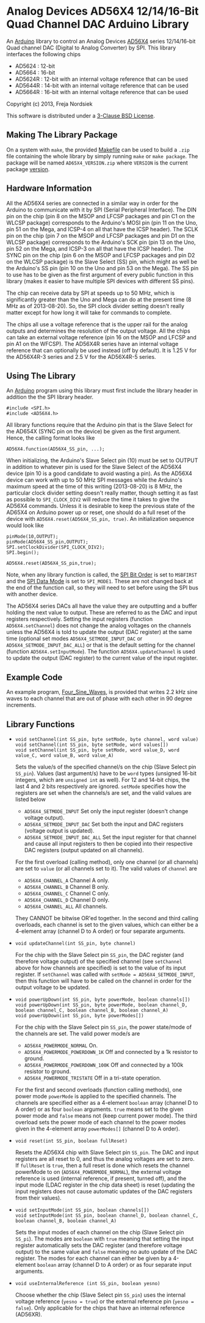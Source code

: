 Analog Devices AD56X4 12/14/16-Bit Quad Channel DAC Arduino Library
===================================================================

An [Arduino](http://arduino.cc) library to control an Analog Devices [AD56X4](http://www.analog.com/en/digital-to-analog-converters/da-converters/ad5624r/products/product.html?doc=AD5624R_5644R_5664R.PDF) series 12/14/16-bit Quad channel DAC (Digital to Analog Converter) by SPI. This library interfaces the following chips

* AD5624  : 12-bit
* AD5664  : 16-bit
* AD5624R : 12-bit with an internal voltage reference that can be used
* AD5644R : 14-bit with an internal voltage reference that can be used
* AD5664R : 16-bit with an internal voltage reference that can be used


Copyright (c) 2013, Freja Nordsiek

This software is distributed under a [3-Clause BSD License](./LICENSE.txt).



Making The Library Package
--------------------------

On a system with `make`, the provided [Makefile](./Makefile) can be used to build a `.zip` file containing the whole library by simply running `make` or `make package`. The package will be named `AD65X4_VERSION.zip` where `VERSION` is the current package [version](./VERSION.txt).



Hardware Information
--------------------

All the AD56X4 series are connected in a similar way in order for the Arduino to communicate with it by SPI (Serial Peripheral Interface). The DIN pin on the chip (pin 8 on the MSOP and LFCSP packages and pin C1 on the WLCSP package) corresponds to the Arduino's MOSI pin (pin 11 on the Uno, pin 51 on the Mega, and ICSP-4 on all that have the ICSP header). The SCLK pin on the chip (pin 7 on the MSOP and LFCSP packages and pin D1 on the WLCSP package) corresponds to the Arduino's SCK pin (pin 13 on the Uno, pin 52 on the Mega, and ICSP-3 on all that have the ICSP header). The SYNC pin on the chip (pin 6 on the MSOP and LFCSP packages and pin D2 on the WLCSP package) is the Slave Select (SS) pin, which might as well be the Arduino's SS pin (pin 10 on the Uno and pin 53 on the Mega). The SS pin to use has to be given as the first argument of every public function in this library (makes it easier to have multiple SPI devices with different SS pins).

The chip can receive data by SPI at speeds up to 50 MHz, which is significantly greater than the Uno and Mega can do at the present time (8 MHz as of 2013-08-20). So, the SPI clock divider setting doesn't really matter except for how long it will take for commands to complete.

The chips all use a voltage reference that is the upper rail for the analog outputs and determines the resolution of the output voltage. All the chips can take an external voltage reference (pin 16 on the MSOP and LFCSP and pin A1 on the WFCSP). The AD56X4R series have an internal voltage reference that can optionally be used instead (off by default). It is 1.25 V for the AD56X4R-3 series and 2.5 V for the AD56X4R-5 series.



Using The Library
-----------------

An [Arduino](http://arduino.cc) program using this library must first include the library header in addition the the SPI library header.

```Arduino
#include <SPI.h>
#include <AD56X4.h>
```

All library functions require that the Arduino pin that is the Slave Select for the AD654X (SYNC pin on the device) be given as the first argument. Hence, the calling format looks like

```Arduino
AD56X4.function(AD56X4_SS_pin, ...);
```

When initializing, the Arduino's Slave Select pin (10) must be set to OUTPUT in addition to whatever pin is used for the Slave Select of the AD56X4 device (pin 10 is a good candidate to avoid wasting a pin). As the AD56X4 device can work with up to 50 MHz SPI messages while the Arduino's maximum speed at the time of this writing (2013-08-20) is 8 MHz, the particular clock divider setting doesn't really matter, though setting it as fast as possible to `SPI_CLOCK_DIV2` will reduce the time it takes to give the AD56X4 commands. Unless it is desirable to keep the previous state of the AD65X4 on Arduino power up or reset, one should do a full reset of the device with `AD56X4.reset(AD56X4_SS_pin, true)`. An initialization sequence would look like

```Arduino
pinMode(10,OUTPUT);
pinMode(AD56X4_SS_pin,OUTPUT);
SPI.setClockDivider(SPI_CLOCK_DIV2);
SPI.begin();

AD56X4.reset(AD56X4_SS_pin,true);
```

Note, when any library function is called, the [SPI Bit Order](http://arduino.cc/en/Reference/SPISetBitOrder) is set to `MSBFIRST` and the [SPI Data Mode](http://arduino.cc/en/Reference/SPISetDataMode) is set to `SPI_MODE1`. These are not changed back at the end of the function call, so they will need to set before using the SPI bus with another device.

The AD56X4 series DACs all have the value they are outputting and a buffer holding the next value to output. These are referred to as the DAC and input registers respectively. Setting the input registers (function `AD56X4.setChannel`) does not change the analog voltages on the channels unless the AD56X4 is told to update the output (DAC register) at the same time (optional set modes `AD56X4_SETMODE_INPUT_DAC` or `AD56X4_SETMODE_INPUT_DAC_ALL`) or that is the default setting for the channel (function `AD56X4.setInputMode`). The function `AD56X4.updateChannel` is used to update the output (DAC register) to the current value of the input register.



Example Code
------------

An example program, [Four_Sine_Waves](./examples/Four_Sine_Waves/Four_Sine_Waves.ino), is provided that writes 2.2 kHz sine waves to each channel that are out of phase with each other in 90 degree increments.



Library Functions
-----------------

*   ```Arduino
    void setChannel(int SS_pin, byte setMode, byte channel, word value)
    void setChannel(int SS_pin, byte setMode, word values[])
    void setChannel(int SS_pin, byte setMode, word value_D, word value_C, word value_B, word value_A)
    ```
    
    Sets the value/s of the specified channel/s on the chip (Slave Select pin `SS_pin`). Values (last argument/s) have to be `word` types (unsigned 16-bit integers, which are `unsigned int` as well). For 12 and 14-bit chips, the last 4 and 2 bits respectively are ignored. `setMode` specifies how the registers are set when the channels/s are set, and the valid values are listed below
    
    *   `AD56X4_SETMODE_INPUT`          Set only the input register (doesn't change voltage output).
    *   `AD56X4_SETMODE_INPUT_DAC`      Set both the input and DAC registers (voltage output is updated).
    *   `AD56X4_SETMODE_INPUT_DAC_ALL`  Set the input register for that channel and cause all input registers to then be copied into their respective DAC registers (output updated on all channels).
    
    For the first overload (calling method), only one channel (or all channels) are set to `value` (or all channels set to it). The valid values of `channel` are
    
    *   `AD56X4_CHANNEL_A`    Channel A only.
    *   `AD56X4_CHANNEL_B`    Channel B only.
    *   `AD56X4_CHANNEL_C`    Channel C only.
    *   `AD56X4_CHANNEL_D`    Channel D only.
    *   `AD56X4_CHANNEL_ALL`  All channels.
    
    They CANNOT be bitwise OR'ed together. In the second and third calling overloads, each channel is set to the given values, which can either be a 4-element array (channel D to A order) or four separate arguments.

*   ```Arduino
    void updateChannel(int SS_pin, byte channel)
    ````
    
    For the chip with the Slave Select pin `SS_pin`, the DAC register (and therefore voltage output) of the specified channel (see `setChannel` above for how channels are specified) is set to the value of its input register. If `setChannel` was called with `setMode = AD56X4_SETMODE_INPUT`, then this function will have to be called on the channel in order for the output voltage to be updated.

*   ```Arduino
    void powerUpDown(int SS_pin, byte powerMode, boolean channels[])
    void powerUpDown(int SS_pin, byte powerMode, boolean channel_D, boolean channel_C, boolean channel_B, boolean channel_A)
    void powerUpDown(int SS_pin, byte powerModes[])
    ```
    
    For the chip with the Slave Select pin `SS_pin`, the power state/mode of the channels are set. The valid power mode/s are
    
    *   `AD56X4_POWERMODE_NORMAL`          On.
    *   `AD56X4_POWERMODE_POWERDOWN_1K`    Off and connected by a 1k resistor to ground.
    *   `AD56X4_POWERMODE_POWERDOWN_100K`  Off and connected by a 100k resistor to ground.
    *   `AD56X4_POWERMODE_TRISTATE`        Off in a tri-state operation.
    
    For the first and second overloads (function calling methods), one power mode `powerMode` is applied to the specified channels. The channels are specified either as a 4-element `boolean` array (channel D to A order) or as four `boolean` arguments. `true` means set to the given power mode and `false` means not (keep current power mode). The third overload sets the power mode of each channel to the power modes given in the 4-element array `powerModes[]` (channel D to A order).

*   ```Arduino    
    void reset(int SS_pin, boolean fullReset)
    ```
    
    Resets the AD56X4 chip with Slave Select pin `SS_pin`. The DAC and input registers are all reset to 0, and thus the analog voltages are set to zero. If `fullReset` is `true`, then a full reset is done which resets the channel powerMode to on (`AD56X4_POWERMODE_NORMAL`), the external voltage reference is used (internal reference, if present, turned off), and the input mode (LDAC register in the chip data sheet) is reset (updating the input registers does not cause automatic updates of the DAC registers from their values). 

*   ```Arduino
    void setInputMode(int SS_pin, boolean channels[])
    void setInputMode(int SS_pin, boolean channel_D, boolean channel_C, boolean channel_B, boolean channel_A)
    ```
    
    Sets the input modes of each channel on the chip (Slave Select pin `SS_pi`). The modes are `boolean` with `true` meaning that setting the input register automatically sets the DAC register (and therefore voltage output) to the same value and `false` meaning no auto update of the DAC register. The modes for each channel can either be given by a 4-element `boolean` array (channel D to A order) or as four separate input arguments.

*   ```Arduino
    void useInternalReference (int SS_pin, boolean yesno)
    ```
    
    Choose whether the chip (Slave Select pin `SS_pin`) uses the internal voltage reference (`yesno = true`) or the external reference pin (`yesno = false`). Only applicable for the chips that have an internal reference (AD56XR).
